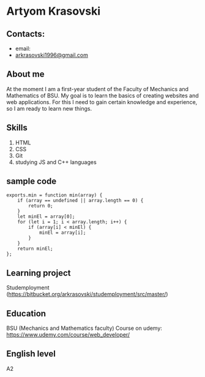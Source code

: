 # Artyom Krasovski

## Contacts:
- email: 
 - arkrasovski1996@gmail.com

## About me
At the moment I am a first-year student of the Faculty of Mechanics and Mathematics of BSU.
My goal is to learn the basics of creating websites and web applications.
For this I need to gain certain knowledge and experience, so I am ready to learn new things.

## Skills
1. HTML
2. CSS
3. Git
4. studying JS and C++ languages

## sample code
```
exports.min = function min(array) {
    if (array == undefined || array.length == 0) {
        return 0;
    }
    let minEl = array[0];
    for (let i = 1; i < array.length; i++) {
        if (array[i] < minEl) {
            minEl = array[i];
        }
    }
    return minEl;
};
```

## Learning project
Studemployment (https://bitbucket.org/arkrasovski/studemployment/src/master/)

## Education
BSU (Mechanics and Mathematics faculty)
Course on udemy: https://www.udemy.com/course/web_developer/

## English level
A2
